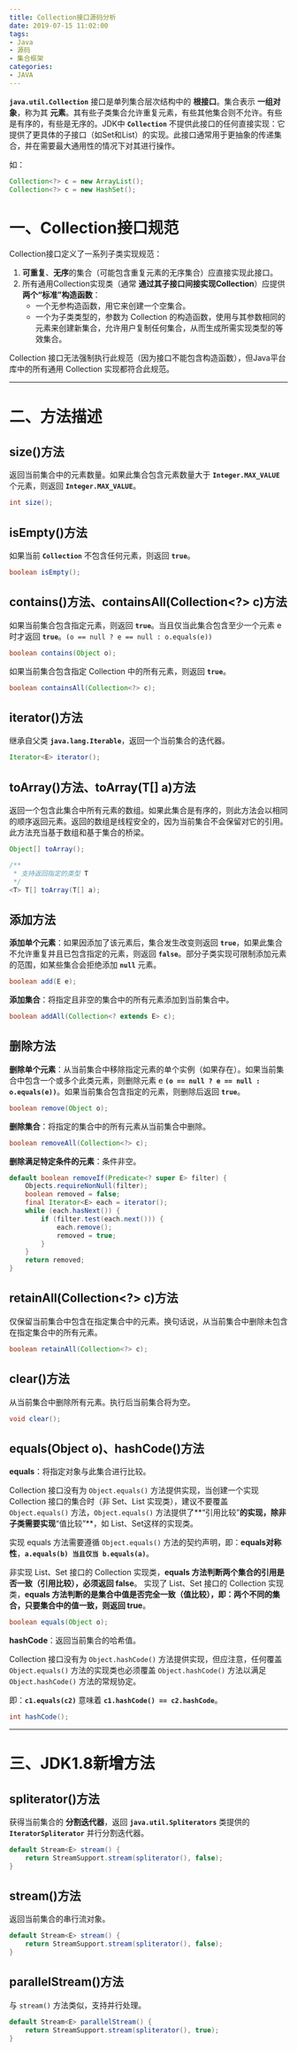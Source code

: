 ```yaml
---
title: Collection接口源码分析
date: 2019-07-15 11:02:00
tags:
- Java
- 源码
- 集合框架
categories:
- JAVA
---
```


**`java.util.Collection`** 接口是单列集合层次结构中的 **根接口**。集合表示 **一组对象**，称为其 **元素**。其有些子类集合允许重复元素，有些其他集合则不允许。有些是有序的，有些是无序的。JDK中 **`Collection`** 不提供此接口的任何直接实现：它提供了更具体的子接口（如Set和List）的实现。此接口通常用于更抽象的传递集合，并在需要最大通用性的情况下对其进行操作。

如：
```java
Collection<?> c = new ArrayList();
Collection<?> c = new HashSet();
```

# 一、Collection接口规范

Collection接口定义了一系列子类实现规范：

1. **可重复**、**无序**的集合（可能包含重复元素的无序集合）应直接实现此接口。
2. 所有通用Collection实现类（通常 **通过其子接口间接实现Collection**）应提供 **两个“标准”构造函数**：
   - 一个无参构造函数，用它来创建一个空集合。
   - 一个为子类类型的，参数为 Collection 的构造函数，使用与其参数相同的元素来创建新集合，允许用户复制任何集合，从而生成所需实现类型的等效集合。

Collection 接口无法强制执行此规范（因为接口不能包含构造函数），但Java平台库中的所有通用 Collection 实现都符合此规范。

---

# 二、方法描述

## size()方法

返回当前集合中的元素数量。如果此集合包含元素数量大于 **`Integer.MAX_VALUE`** 个元素，则返回 **`Integer.MAX_VALUE`**。
```java
int size();
```

## isEmpty()方法

如果当前 **`Collection`** 不包含任何元素，则返回 **`true`**。
```java
boolean isEmpty();
```

## contains()方法、containsAll(Collection<?> c)方法

如果当前集合包含指定元素，则返回 **`true`**。当且仅当此集合包含至少一个元素 e 时才返回 **`true`**。`(o == null ? e == null : o.equals(e))`
```java
boolean contains(Object o);
```

如果当前集合包含指定 Collection 中的所有元素，则返回 **`true`**。
```java
boolean containsAll(Collection<?> c);
```

## iterator()方法

继承自父类 **`java.lang.Iterable`**，返回一个当前集合的迭代器。
```java
Iterator<E> iterator();
```

## toArray()方法、toArray(T[] a)方法

返回一个包含此集合中所有元素的数组。如果此集合是有序的，则此方法会以相同的顺序返回元素。返回的数组是线程安全的，因为当前集合不会保留对它的引用。此方法充当基于数组和基于集合的桥梁。
```java
Object[] toArray();

/**
 * 支持返回指定的类型 T
 */
<T> T[] toArray(T[] a);
```

## 添加方法

**添加单个元素**：如果因添加了该元素后，集合发生改变则返回 **`true`**，如果此集合不允许重复并且已包含指定的元素，则返回 **`false`**。部分子类实现可限制添加元素的范围，如某些集合会拒绝添加 **`null`** 元素。
```java
boolean add(E e);
```

**添加集合**：将指定且非空的集合中的所有元素添加到当前集合中。
```java
boolean addAll(Collection<? extends E> c);
```

## 删除方法

**删除单个元素**：从当前集合中移除指定元素的单个实例（如果存在）。如果当前集合中包含一个或多个此类元素，则删除元素 e **`(o == null ? e == null : o.equals(e))`**。如果当前集合包含指定的元素，则删除后返回 **`true`**。
```java
boolean remove(Object o);
```

**删除集合**：将指定的集合中的所有元素从当前集合中删除。
```java
boolean removeAll(Collection<?> c);
```

**删除满足特定条件的元素**：条件非空。
```java
default boolean removeIf(Predicate<? super E> filter) {
    Objects.requireNonNull(filter);
    boolean removed = false;
    final Iterator<E> each = iterator();
    while (each.hasNext()) {
        if (filter.test(each.next())) {
            each.remove();
            removed = true;
        }
    }
    return removed;
}
```

## retainAll(Collection<?> c)方法

仅保留当前集合中包含在指定集合中的元素。换句话说，从当前集合中删除未包含在指定集合中的所有元素。
```java
boolean retainAll(Collection<?> c);
```

## clear()方法

从当前集合中删除所有元素。执行后当前集合将为空。
```java
void clear();
```

## equals(Object o)、hashCode()方法

**equals**：将指定对象与此集合进行比较。

Collection 接口没有为 `Object.equals()` 方法提供实现，当创建一个实现 Collection 接口的集合时（非 Set、List 实现类），建议不要覆盖 `Object.equals()` 方法，`Object.equals()` 方法提供了**“引用比较”**的实现，除非子类需要实现**“值比较”**，如 List、Set这样的实现类。

实现 equals 方法需要遵循 `Object.equals()` 方法的契约声明，即：**equals对称性**，**`a.equals(b) 当且仅当 b.equals(a)`**。

非实现 List、Set 接口的 Collection 实现类，**equals 方法判断两个集合的引用是否一致（引用比较），必须返回 false**。
实现了 List、Set 接口的 Collection 实现类，**equals 方法判断的是集合中值是否完全一致（值比较），即：两个不同的集合，只要集合中的值一致，则返回 true**。
```java
boolean equals(Object o);
```

**hashCode**：返回当前集合的哈希值。

Collection 接口没有为 `Object.hashCode()` 方法提供实现，但应注意，任何覆盖 `Object.equals()` 方法的实现类也必须覆盖 `Object.hashCode()` 方法以满足 `Object.hashCode()` 方法的常规协定。

即：**`c1.equals(c2)`** 意味着 **`c1.hashCode() == c2.hashCode`**。
```java
int hashCode();
```

---

# 三、JDK1.8新增方法

## spliterator()方法

获得当前集合的 **分割迭代器**，返回 **`java.util.Spliterators`** 类提供的 **`IteratorSpliterator`** 并行分割迭代器。
```java
default Stream<E> stream() {
    return StreamSupport.stream(spliterator(), false);
}
```

## stream()方法

返回当前集合的串行流对象。
```java
default Stream<E> stream() {
    return StreamSupport.stream(spliterator(), false);
}
```

## parallelStream()方法

与 `stream()` 方法类似，支持并行处理。
```java
default Stream<E> parallelStream() {
    return StreamSupport.stream(spliterator(), true);
}
```





